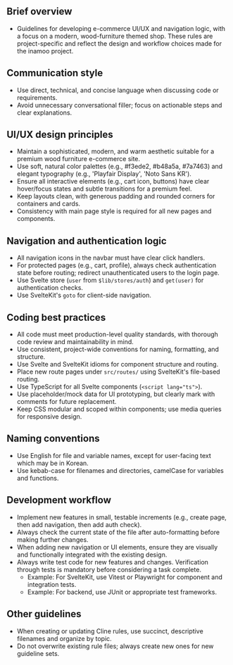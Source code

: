 ## Brief overview
- Guidelines for developing e-commerce UI/UX and navigation logic, with a focus on a modern, wood-furniture themed shop. These rules are project-specific and reflect the design and workflow choices made for the inamoo project.

## Communication style
- Use direct, technical, and concise language when discussing code or requirements.
- Avoid unnecessary conversational filler; focus on actionable steps and clear explanations.

## UI/UX design principles
- Maintain a sophisticated, modern, and warm aesthetic suitable for a premium wood furniture e-commerce site.
- Use soft, natural color palettes (e.g., #f3ede2, #b48a5a, #7a7463) and elegant typography (e.g., 'Playfair Display', 'Noto Sans KR').
- Ensure all interactive elements (e.g., cart icon, buttons) have clear hover/focus states and subtle transitions for a premium feel.
- Keep layouts clean, with generous padding and rounded corners for containers and cards.
- Consistency with main page style is required for all new pages and components.

## Navigation and authentication logic
- All navigation icons in the navbar must have clear click handlers.
- For protected pages (e.g., cart, profile), always check authentication state before routing; redirect unauthenticated users to the login page.
- Use Svelte store (`user` from `$lib/stores/auth`) and `get(user)` for authentication checks.
- Use SvelteKit's `goto` for client-side navigation.

## Coding best practices
- All code must meet production-level quality standards, with thorough code review and maintainability in mind.
- Use consistent, project-wide conventions for naming, formatting, and structure.
- Use Svelte and SvelteKit idioms for component structure and routing.
- Place new route pages under `src/routes/` using SvelteKit's file-based routing.
- Use TypeScript for all Svelte components (`<script lang="ts">`).
- Use placeholder/mock data for UI prototyping, but clearly mark with comments for future replacement.
- Keep CSS modular and scoped within components; use media queries for responsive design.

## Naming conventions
- Use English for file and variable names, except for user-facing text which may be in Korean.
- Use kebab-case for filenames and directories, camelCase for variables and functions.

## Development workflow
- Implement new features in small, testable increments (e.g., create page, then add navigation, then add auth check).
- Always check the current state of the file after auto-formatting before making further changes.
- When adding new navigation or UI elements, ensure they are visually and functionally integrated with the existing design.
- Always write test code for new features and changes. Verification through tests is mandatory before considering a task complete.
  - Example: For SvelteKit, use Vitest or Playwright for component and integration tests.
  - Example: For backend, use JUnit or appropriate test frameworks.

## Other guidelines
- When creating or updating Cline rules, use succinct, descriptive filenames and organize by topic.
- Do not overwrite existing rule files; always create new ones for new guideline sets.
